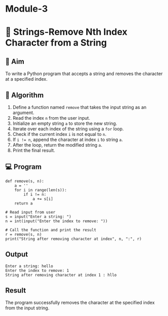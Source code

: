 # Module-3
# 🧹 Strings-Remove Nth Index Character from a String

## 🎯 Aim
To write a Python program that accepts a string and removes the character at a specified index.

## 🧠 Algorithm
1. Define a function named `remove` that takes the input string as an argument.
2. Read the index `n` from the user input.
3. Initialize an empty string `a` to store the new string.
4. Iterate over each index of the string using a `for` loop.
5. Check if the current index `i` is not equal to `n`.
6. If `i != n`, append the character at index `i` to string `a`.
7. After the loop, return the modified string `a`.
8. Print the final result.

## 💻 Program
```
def remove(s, n):
    a = ''
    for i in range(len(s)):
        if i != n:
            a += s[i]
    return a

# Read input from user
s = input("Enter a string: ")
n = int(input("Enter the index to remove: "))

# Call the function and print the result
r = remove(s, n)
print("String after removing character at index", n, ":", r)
```
## Output
```
Enter a string: hello
Enter the index to remove: 1
String after removing character at index 1 : hllo
```
## Result
The program successfully removes the character at the specified index from the input string.
